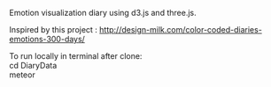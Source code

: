 Emotion visualization diary using d3.js and three.js.

Inspired by this project : http://design-milk.com/color-coded-diaries-emotions-300-days/

To run locally in terminal after clone: <br />
cd DiaryData <br />
meteor

